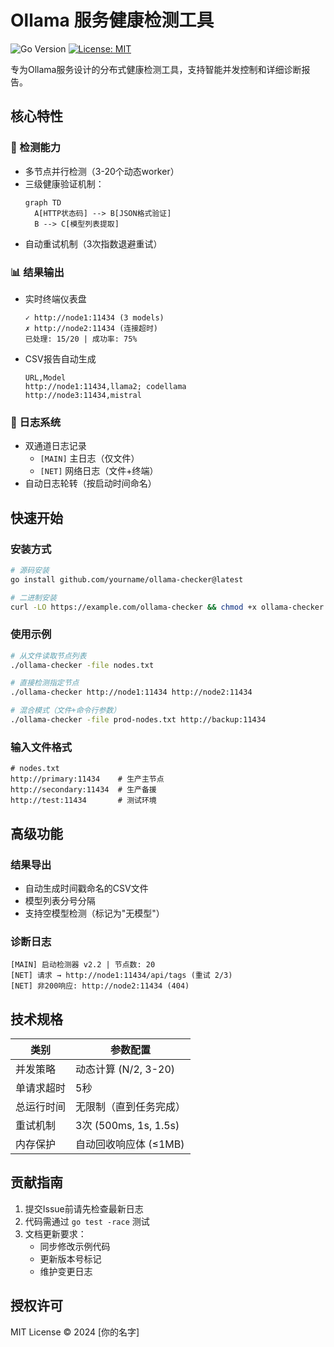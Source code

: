 # Ollama 服务健康检测工具

![Go Version](https://img.shields.io/badge/go-1.21+-blue)
[![License: MIT](https://img.shields.io/badge/License-MIT-yellow.svg)](https://opensource.org/licenses/MIT)

专为Ollama服务设计的分布式健康检测工具，支持智能并发控制和详细诊断报告。

## 核心特性

### 🚀 检测能力
- 多节点并行检测（3-20个动态worker）
- 三级健康验证机制：
  ```mermaid
  graph TD
    A[HTTP状态码] --> B[JSON格式验证]
    B --> C[模型列表提取]
  ```
- 自动重试机制（3次指数退避重试）

### 📊 结果输出
- 实时终端仪表盘
  ```
  ✓ http://node1:11434 (3 models)
  ✗ http://node2:11434 (连接超时)
  已处理: 15/20 | 成功率: 75%
  ```
- CSV报告自动生成
  ```csv
  URL,Model
  http://node1:11434,llama2; codellama
  http://node3:11434,mistral
  ```

### 📁 日志系统
- 双通道日志记录
  - `[MAIN]` 主日志（仅文件）
  - `[NET]` 网络日志（文件+终端）
- 自动日志轮转（按启动时间命名）

## 快速开始

### 安装方式
```bash
# 源码安装
go install github.com/yourname/ollama-checker@latest

# 二进制安装
curl -LO https://example.com/ollama-checker && chmod +x ollama-checker
```

### 使用示例
```bash
# 从文件读取节点列表
./ollama-checker -file nodes.txt

# 直接检测指定节点
./ollama-checker http://node1:11434 http://node2:11434

# 混合模式（文件+命令行参数）
./ollama-checker -file prod-nodes.txt http://backup:11434
```

### 输入文件格式
```text
# nodes.txt
http://primary:11434    # 生产主节点
http://secondary:11434  # 生产备援
http://test:11434       # 测试环境
```

## 高级功能

### 结果导出
- 自动生成时间戳命名的CSV文件
- 模型列表分号分隔
- 支持空模型检测（标记为"无模型"）

### 诊断日志
```log
[MAIN] 启动检测器 v2.2 | 节点数: 20
[NET] 请求 → http://node1:11434/api/tags (重试 2/3)
[NET] 非200响应: http://node2:11434 (404)
```

## 技术规格

| 类别         | 参数配置                  |
|--------------|-------------------------|
| 并发策略     | 动态计算 (N/2, 3-20)     |
| 单请求超时   | 5秒                     |
| 总运行时间   | 无限制（直到任务完成）   |
| 重试机制     | 3次 (500ms, 1s, 1.5s)  |
| 内存保护     | 自动回收响应体 (≤1MB)   |

## 贡献指南

1. 提交Issue前请先检查最新日志
2. 代码需通过 `go test -race` 测试
3. 文档更新要求：
   - 同步修改示例代码
   - 更新版本号标记
   - 维护变更日志

## 授权许可
MIT License © 2024 [你的名字]
